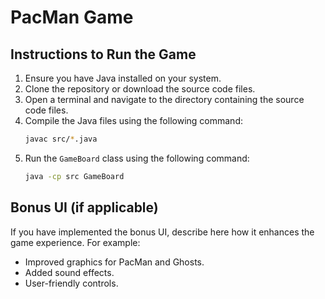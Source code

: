 # PacMan Game

## Instructions to Run the Game

1. Ensure you have Java installed on your system.
2. Clone the repository or download the source code files.
3. Open a terminal and navigate to the directory containing the source code files.
4. Compile the Java files using the following command:
   ```sh
   javac src/*.java
   ```
5. Run the `GameBoard` class using the following command:
   ```sh
   java -cp src GameBoard
   ```

## Bonus UI (if applicable)

If you have implemented the bonus UI, describe here how it enhances the game experience. For example:
- Improved graphics for PacMan and Ghosts.
- Added sound effects.
- User-friendly controls.